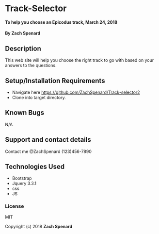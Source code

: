 # Track-Selector

#### To help you choose an Epicodus track, March 24, 2018

#### By Zach Spenard

## Description

This web site will help you choose the right track to go with based on your answers to the questions.

## Setup/Installation Requirements

* Navigate here https://github.com/ZachSpenard/Track-selector2
* Clone into target directory.

## Known Bugs

N/A

## Support and contact details

Contact me @ZachSpenard (123)456-7890
## Technologies Used

* Bootstrap
* Jquery 3.3.1
* css
* JS

### License

MIT

Copyright (c) 2018 **Zach Spenard**
